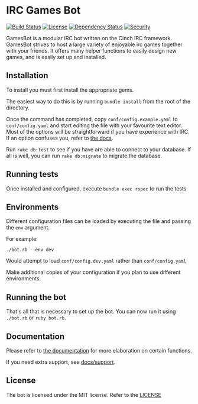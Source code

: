 IRC Games Bot
=============

[![Build Status](https://travis-ci.org/Zarthus/irc-games-bot.svg)](https://travis-ci.org/Zarthus/irc-games-bot)
[![License](https://img.shields.io/badge/license-MIT-brightgreen.svg)](https://img.shields.io/badge/license-MIT-brightgreen.svg)
[![Dependency Status](https://gemnasium.com/Zarthus/irc-games-bot.svg)](https://gemnasium.com/Zarthus/irc-games-bot)
[![Security](https://hakiri.io/github/Zarthus/irc-games-bot/master.svg)](https://hakiri.io/github/Zarthus/irc-games-bot/master)

GamesBot is a modular IRC bot written on the Cinch IRC framework. GamesBot strives to host a large variety of enjoyable
irc games together with your friends. It offers many helper functions to easily design new games, and is easily set up and installed.

## Installation

To install you must first install the appropriate gems.

The easiest way to do this is by running `bundle install` from the root of the directory.

Once the command has completed, copy `conf/config.example.yaml` to `conf/config.yaml` and start editing the file with your favourite text editor.
Most of the options will be straightforward if you have experience with IRC. If an option confuses you, refer to [the docs](docs/configuration.md).

Run `rake db:test` to see if you have are able to connect to your database. If all is well, you can run `rake db:migrate` to migrate the database.

## Running tests

Once installed and configured, execute `bundle exec rspec` to run the tests

## Environments

Different configuration files can be loaded by executing the file and passing the `env` argument.

For example:
```
./bot.rb --env dev
```

Would attempt to load `conf/config.dev.yaml` rather than `conf/config.yaml`

Make additional copies of your configuration if you plan to use different environments.

## Running the bot

That's all that is necessary to set up the bot. You can now run it using `./bot.rb` or `ruby bot.rb`.

## Documentation

Please refer to [the documentation](docs) for more elaboration on certain functions.

If you need extra support, see [docs/support](docs/support.md).

## License

The bot is licensed under the MIT license. Refer to the [LICENSE](LICENSE)
